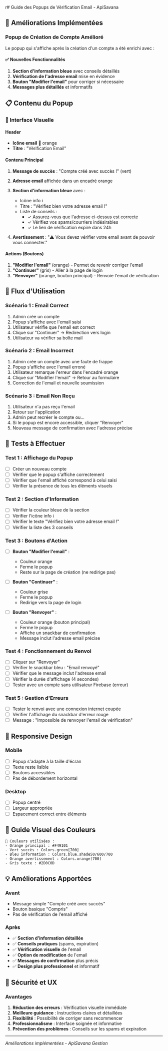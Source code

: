 r# Guide des Popups de Vérification Email - ApiSavana

## 🎯 Améliorations Implémentées

### Popup de Création de Compte Amélioré
Le popup qui s'affiche après la création d'un compte a été enrichi avec :

#### ✅ **Nouvelles Fonctionnalités**
1. **Section d'information bleue** avec conseils détaillés
2. **Vérification de l'adresse email** mise en évidence
3. **Bouton "Modifier l'email"** pour corriger si nécessaire
4. **Messages plus détaillés** et informatifs

## 📋 Contenu du Popup

### 🎨 Interface Visuelle

#### Header
- **Icône email** 📧 orange
- **Titre** : "Vérification Email"

#### Contenu Principal
1. **Message de succès** : "Compte créé avec succès !" (vert)
2. **Adresse email** affichée dans un encadré orange
3. **Section d'information bleue** avec :
   - Icône info ℹ️
   - Titre : "Vérifiez bien votre adresse email !"
   - Liste de conseils :
     - ✓ Assurez-vous que l'adresse ci-dessus est correcte
     - ✓ Vérifiez vos spams/courriers indésirables  
     - ✓ Le lien de vérification expire dans 24h

4. **Avertissement** : "⚠️ Vous devez vérifier votre email avant de pouvoir vous connecter."

#### Actions (Boutons)
1. **"Modifier l'email"** (orange) - Permet de revenir corriger l'email
2. **"Continuer"** (gris) - Aller à la page de login
3. **"Renvoyer"** (orange, bouton principal) - Renvoie l'email de vérification

## 🔄 Flux d'Utilisation

### Scénario 1 : Email Correct
1. Admin crée un compte
2. Popup s'affiche avec l'email saisi
3. Utilisateur vérifie que l'email est correct
4. Clique sur "Continuer" → Redirection vers login
5. Utilisateur va vérifier sa boîte mail

### Scénario 2 : Email Incorrect
1. Admin crée un compte avec une faute de frappe
2. Popup s'affiche avec l'email erroné
3. Utilisateur remarque l'erreur dans l'encadré orange
4. Clique sur "Modifier l'email" → Retour au formulaire
5. Correction de l'email et nouvelle soumission

### Scénario 3 : Email Non Reçu
1. Utilisateur n'a pas reçu l'email
2. Retour sur l'application
3. Admin peut recréer le compte ou...
4. Si le popup est encore accessible, cliquer "Renvoyer"
5. Nouveau message de confirmation avec l'adresse précise

## 🧪 Tests à Effectuer

### Test 1 : Affichage du Popup
- [ ] Créer un nouveau compte
- [ ] Vérifier que le popup s'affiche correctement
- [ ] Vérifier que l'email affiché correspond à celui saisi
- [ ] Vérifier la présence de tous les éléments visuels

### Test 2 : Section d'Information
- [ ] Vérifier la couleur bleue de la section
- [ ] Vérifier l'icône info ℹ️
- [ ] Vérifier le texte "Vérifiez bien votre adresse email !"
- [ ] Vérifier la liste des 3 conseils

### Test 3 : Boutons d'Action
- [ ] **Bouton "Modifier l'email"** :
  - Couleur orange
  - Ferme le popup
  - Reste sur la page de création (ne redirige pas)
  
- [ ] **Bouton "Continuer"** :
  - Couleur grise
  - Ferme le popup
  - Redirige vers la page de login

- [ ] **Bouton "Renvoyer"** :
  - Couleur orange (bouton principal)
  - Ferme le popup
  - Affiche un snackbar de confirmation
  - Message inclut l'adresse email précise

### Test 4 : Fonctionnement du Renvoi
- [ ] Cliquer sur "Renvoyer"
- [ ] Vérifier le snackbar bleu : "Email renvoyé"
- [ ] Vérifier que le message inclut l'adresse email
- [ ] Vérifier la durée d'affichage (4 secondes)
- [ ] Tester avec un compte sans utilisateur Firebase (erreur)

### Test 5 : Gestion d'Erreurs
- [ ] Tester le renvoi avec une connexion internet coupée
- [ ] Vérifier l'affichage du snackbar d'erreur rouge
- [ ] Message : "Impossible de renvoyer l'email de vérification"

## 📱 Responsive Design

### Mobile
- [ ] Popup s'adapte à la taille d'écran
- [ ] Texte reste lisible
- [ ] Boutons accessibles
- [ ] Pas de débordement horizontal

### Desktop
- [ ] Popup centré
- [ ] Largeur appropriée
- [ ] Espacement correct entre éléments

## 🎨 Guide Visuel des Couleurs

```
🎨 Couleurs utilisées :
- Orange principal : #F49101
- Vert succès : Colors.green[700]
- Bleu information : Colors.blue.shade50/600/700
- Orange avertissement : Colors.orange[700]
- Gris texte : #2D0C0D
```

## 💡 Améliorations Apportées

### Avant
- Message simple "Compte créé avec succès"
- Bouton basique "Compris"
- Pas de vérification de l'email affiché

### Après
- ✅ **Section d'information détaillée**
- ✅ **Conseils pratiques** (spams, expiration)
- ✅ **Vérification visuelle** de l'email
- ✅ **Option de modification** de l'email
- ✅ **Messages de confirmation** plus précis
- ✅ **Design plus professionnel** et informatif

## 🔐 Sécurité et UX

### Avantages
1. **Réduction des erreurs** : Vérification visuelle immédiate
2. **Meilleure guidance** : Instructions claires et détaillées  
3. **Flexibilité** : Possibilité de corriger sans recommencer
4. **Professionnalisme** : Interface soignée et informative
5. **Prévention des problèmes** : Conseils sur les spams et expiration

---

*Améliorations implémentées - ApiSavana Gestion*
